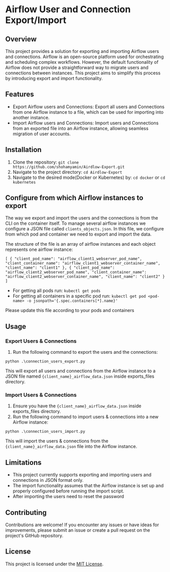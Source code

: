 # Airflow User and Connection Export/Import

## Overview
This project provides a solution for exporting and importing Airflow users and connections. Airflow is an open-source platform used for orchestrating and scheduling complex workflows. However, the default functionality of Airflow does not provide a straightforward way to migrate users and connections between instances. This project aims to simplify this process by introducing export and import functionality.

## Features
- Export Airflow users and Connections: Export all users and Connections from one Airflow instance to a file, which can be used for importing into another instance.
- Import Airflow users and Connections: Import users and Connections from an exported file into an Airflow instance, allowing seamless migration of user accounts.

## Installation
1. Clone the repository: `git clone https://github.com/shohamyamin/Airdlow-Export.git`
2. Navigate to the project directory: `cd Airdlow-Export`
3. Navigate to the desired mode(Docker or Kubernetes) by: `cd docker` or `cd kubernetes`

## Configure from which Airflow instances to export
The way we export and import the users and the connections is from the CLI on the container itself.
To manage several airflow instances we configure a JSON file called `clients_objects.json`.
In this file, we configure from which pod and container we need to export and import the data.

The structure of the file is an array of airflow instances and each object represents one airflow instance:

`[
  {
    "client_pod_name": "airflow_client1_webserver_pod_name",
    "client_container_name": "airflow_client1_webserver_container_name",
    "client_name": "client1"
  },
  {
    "client_pod_name": "airflow_client2_webserver_pod_name",
    "client_container_name": "airflow_client2_webserver_container_name",
    "client_name": "client2"
  }
]`

- For getting all pods run: `kubectl get pods`
- For getting all containers in a specific pod run: `kubectl get pod <pod-name> -o jsonpath='{.spec.containers[*].name}'`

Please update this file according to your pods and containers
## Usage

### Export Users & Connections
1. Run the following command to export the users and the connections:

`python .\connection_users_export.py`

This will export all users and connections from the Airflow instance to a JSON file named `{client_name}_airflow_data.json` inside exports_files directory.


### Import Users & Connections
1. Ensure you have the `{client_name}_airflow_data.json` inside exports_files directory.
2. Run the following command to import users & connections into a new Airflow instance:

`python .\connection_users_import.py`

This will import the users & connections from the `{client_name}_airflow_data.json` file into the Airflow instance.

## Limitations
- This project currently supports exporting and importing users and connections in JSON format only.
- The import functionality assumes that the Airflow instance is set up and properly configured before running the import script.
- After importing the users need to reset the password

## Contributing
Contributions are welcome! If you encounter any issues or have ideas for improvements, please submit an issue or create a pull request on the project's GitHub repository.

## License
This project is licensed under the [MIT License](https://opensource.org/licenses/MIT).
